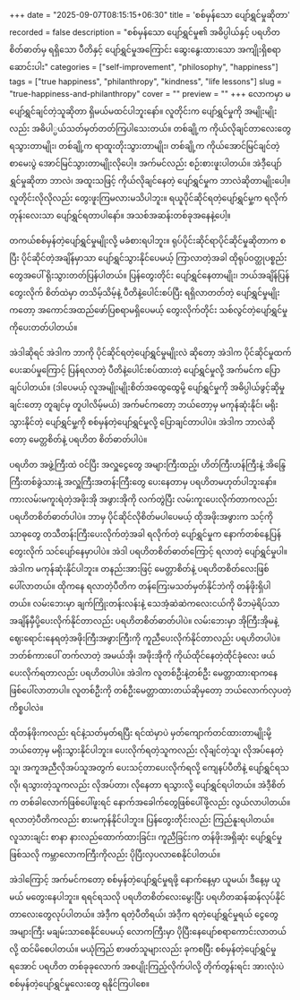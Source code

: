 +++
date = "2025-09-07T08:15:15+06:30"
title = 'စစ်မှန်သော ပျော်ရွှင်မှုဆိုတာ'
recorded = false
description = "စစ်မှန်သော ပျော်ရွှင်မှု၏ အဓိပ္ပါယ်နှင့် ပရဟိတစိတ်ဓာတ်မှ ရရှိသော ပီတိနှင့် ပျော်ရွှင်မှုအကြောင်း ဆွေးနွေးထားသော အကျိုးရှိစရာဆောင်းပါး"
categories = ["self-improvement", "philosophy", "happiness"]
tags = ["true happiness", "philanthropy", "kindness", "life lessons"]
slug = "true-happiness-and-philanthropy"
cover = ""
preview = ""
+++
လောကမှာ မပျော်ရွှင်ချင်တဲ့သူဆိုတာ ရှိမယ်မထင်ပါဘူးနော်။ လူတိုင်းက ပျော်ရွှင်မှုကို အမျိုးမျိုးလည်း အဓိပါ္ပယ်သတ်မှတ်တတ်ကြပါသေးတယ်။ တစ်ချို့က ကိုယ်လိုချင်တာလေးတွေ ရသွားတာမျိုး၊ တစ်ချို့က ရာထူးတိုးသွားတာမျိုး၊ တစ်ချို့က ကိုယ်အောင်မြင်ချင်တဲ့စာမေးပွဲ အောင်မြင်သွားတာမျိုးလိုပေါ့။ အက်မင်လည်း စဉ်းစားဖူးပါတယ်။ အဲဒီ့ပျော်ရွှင်မှုဆိုတာ ဘာလဲ၊ အထူးသဖြင့် ကိုယ်လိုချင်နေတဲ့ ပျော်ရွှင်မှုက ဘာလဲဆိုတာမျိုးပေါ့။ လူတိုင်းလိုလိုလည်း တွေးဖူးကြမလားမသိပါဘူး။ ရယူပိုင်ဆိုင်ရတဲ့ပျော်ရွှင်မှု့က ရလိုက်တုန်းလေးသာ ပျော်ရွှင်ရတာပါနော်။ အသစ်အဆန်းတစ်ခုအနေနဲ့ပေါ့။

တကယ်စစ်မှန်တဲ့ပျော်ရွှင်မှုမျိုးလို့
မခံစားရပါဘူး။ ရုပ်ပိုင်းဆိုင်ရာပိုင်ဆိုင်မှုဆိုတာက စပြီး ပိုင်ဆိုင်တဲ့အချိန်မှာသာ ပျော်ရွှင်သွားနိုင်ပေမယ့် ကြာလာတဲ့အခါ ထိုရုပ်ဝတ္ထုပစ္စည်းတွေအပေါ် ရိုးသွားတတ်ပြန်ပါတယ်။ ပြန်တွေးတိုင်း ပျော်ရွှင်နေတာမျိုး၊ ဘယ်အချိန်ပြန်တွေးလိုက် စိတ်ထဲမှာ တသိမ့်သိမ့်နဲ့ ပီတိနဲ့ပေါင်းစပ်ပြီး ရရှိလာတတ်တဲ့ ပျော်ရွှင်မှုမျိုးကတော့ အကောင်အထည်ဖော်ပြစရာမရှိပေမယ့် တွေးလိုက်တိုင်း သစ်လွင်တဲ့ပျော်ရွှင်မှုကိုပေးတတ်ပါတယ်။

အဲဒါဆိုရင် အဲဒါက ဘာကို ပိုင်ဆိုင်ရတဲ့ပျော်ရွှင်မှုမျိုးလဲ ဆိုတော့ အဲဒါက ပိုင်ဆိုင်မှုထက် ပေးဆပ်မှုကြောင့် ပြန်ရလာတဲ့ ပီတိနဲ့ပေါင်းစပ်ထားတဲ့ ပျော်ရွှင်မှုလို့ အက်မင်က ပြောချင်ပါတယ်။ (ဒါပေမယ့် လူအမျိုးမျိုးစိတ်အထွေထွေမို့ ပျော်ရွှင်မှုကို အဓိပ္ပါယ်ဖွင့်ဆိုမှုချင်းတော့ တူချင်မှ တူပါလိမ့်မယ်)
အက်မင်ကတော့ ဘယ်တော့မှ မကုန်ဆုံးနိုင်၊ မရိုးသွားနိုင်တဲ့ ပျော်ရွှင်မှု့ကို စစ်မှန်တဲ့ပျော်ရွှင်မှုလို့ ပြောချင်တာပါပဲ။ အဲဒါက ဘာလဲဆိုတော့ မေတ္တစိတ်နဲ့ ပရဟိတ စိတ်ဓာတ်ပါပဲ။

ပရဟိတ အဖွဲ့ကြီးထဲ ဝင်ပြီး အလှူငွေတွေ အများကြီးထည့်၊ ဟိတ်ကြီးဟန်ကြီးနဲ့ အိန္ဒြေကြီးတစ်ခွဲသားနဲ့ အလှူကြီးအတန်းကြီးတွေ ပေးနေတာမှ ပရဟိတမဟုတ်ပါဘူးနော်။ ကားလမ်းမကူးရဲတဲ့အဖိုးအို အဖွားအိုကို လက်တွဲပြီး လမ်းကူးပေးလိုက်တာကလည်း ပရဟိတစိတ်ဓာတ်ပါပဲ။ ဘာမှ ပိုင်ဆိုင်လိုစိတ်မပါပေမယ့် ထိုအဖိုးအဖွားက သင့်ကို သာဓုတွေ တသီတန်းကြီးပေးလိုက်တဲ့အခါ ရလိုက်တဲ့ ပျော်ရွှင်မှုက နောက်တစ်နေ့ပြန်တွေးလိုက် သင်ပျော်နေမှာပါပဲ။ အဲဒါ ပရဟိတစိတ်ဓာတ်ကြောင့် ရလာတဲ့ ပျော်ရွှင်မှုပါ။ အဲဒါက မကုန်ဆုံးနိုင်ပါဘူး။ တနည်းအားဖြင့် မေတ္တာစိတ်နဲ့ ပရဟိတစိတ်လေးဖြစ်ပေါ်လာတယ်။ ထိုကနေ ရလာတဲ့ပီတိက တန်ကြေးမသတ်မှတ်နိုင်ဘဲကို တန်ဖိုးရှိပါတယ်။
လမ်းဘေးမှာ ချက်ကြိုးတန်းလန်းနဲ့ သေအံ့ဆဲဆဲကလေးငယ်ကို မိဘမဲ့ရိပ်သာအချိန်မှီပို့ပေးလိုက်နိုင်တာလည်း ပရဟိတစိတ်ဓာတ်ပါပဲ။ လမ်းဘေးမှာ အိုကြီးအိုမနဲ့ ဈေးရောင်းနေရတဲ့အဖိုးကြီးအဖွားကြီးကို ကူညီပေးလိုက်နိုင်တာလည်း ပရဟိတပါပဲ။ ဘတ်စ်ကားပေါ် တက်လာတဲ့ အမယ်အို၊ အဖိုးအိုကို ကိုယ်ထိုင်နေတဲ့ထိုင်ခုံလေး ဖယ်ပေးလိုက်ရတာလည်း ပရဟိတပါပဲ။ အဲဒါက လူတစ်ဦးနဲ့တစ်ဦး မေတ္တာထားရာကနေ ဖြစ်ပေါ်လာတာပါ။ လူတစ်ဦးကို တစ်ဦးမေတ္တာထားတယ်ဆိုမှတော့ ဘယ်လောက်လှပတဲ့ကိစ္စပါလဲ။

ထိုတန်ဖိုးကလည်း ရင်နဲ့သတ်မှတ်ရပြီး ရင်ထဲမှာပဲ မှတ်ကျောက်တင်ထားတာမျိုးမို့ ဘယ်တော့မှ မရိုးသွားနိုင်ပါဘူး။ ပေးလိုက်ရတဲ့သူကလည်း လိုချင်တဲ့သူ၊ လိုအပ်နေတဲ့သူ၊ အကူအညီလိုအပ်သူအတွက် ပေးသင့်တာပေးလိုက်ရလို့ ကျေနပ်ပီတိနဲ့ ပျော်ရွှင်ရသလို၊ ရသွားတဲ့သူကလည်း လိုအပ်တာ၊ လိုနေတာ ရသွားလို့ ပျော်ရွှင်ရပါတယ်။ အဲဒီ့စိတ်က တစ်ခါလောက်ဖြစ်ပေါ်ဖူးရင် နောက်အခေါက်တွေဖြစ်ပေါ်ဖို့လည်း လွယ်လာပါတယ်။ ရလာတဲ့ပီတိကလည်း စားမကုန်နိုင်ပါဘူး။ ပြန်တွေးတိုင်းလည်း ကြည်နူးရပါတယ်။ လူသားချင်း စာနာ နားလည်ထောက်ထားခြင်း၊ ကူညီခြင်းက တန်ဖိုးအရှိဆုံး ပျော်ရွှင်မှုဖြစ်သလို ကမ္ဘာလောကကြီးကိုလည်း ပိုပြီးလှပလာစေနိုင်ပါတယ်။

အဲဒါကြောင့် အက်မင်ကတော့ စစ်မှန်တဲ့ပျော်ရွှင်မှုရဖို့ နောက်နေ့မှာ ယူမယ်၊ ဒီနေ့မှ ယူမယ် မတွေးနေပါဘူး။ ရရင်ရသလို ပရဟိတစိတ်လေးမွေးပြီး ပရဟိတဆန်ဆန်လုပ်နိုင်တာလေးတွေလုပ်ပါတယ်။ အဲဒီ့က ရတဲ့ပီတိရယ်၊ အဲဒီ့က ရတဲ့ပျော်ရွှင်မှုရယ် ငွေတွေအများကြီး မချမ်းသာစေနိုင်ပေမယ့် လောကကြီးမှာ ပိုပြီးနေပျော်စရာကောင်းလာတယ်လို့ ထင်မိစေပါတယ်။ မယုံကြည် စာဖတ်သူများလည်း ခုကစပြီး စစ်မှန်တဲ့ပျော်ရွှင်မှုရအောင် ပရဟိတ တစ်ခုခုလောက် အစပျိုးကြည့်လိုက်ပါလို့ တိုက်တွန်းရင်း အားလုံးပဲ စစ်မှန်တဲ့ပျော်ရွှင်မှုလေးတွေ ရနိုင်ကြပါစေ။